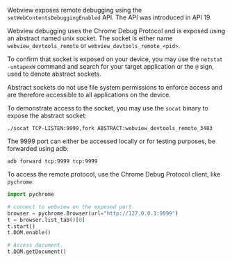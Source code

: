 Webview exposes remote debugging using the `setWebContentsDebuggingEnabled` API. The API was introduced in API 19.

Webview debugging uses the Chrome Debug Protocol and is exposed using an abstract named unix socket. The socket is either
name `webview_devtools_remote` or `webview_devtools_remote_<pid>`.

To confirm that socket is exposed on your device, you may use the `netstat -untapexW` command and search for your target
application or the `@` sign, used to denote abstract sockets.

Abstract sockets do not use file system permissions to enforce access and are therefore accessible to all applications
on the device.

To demonstrate access to the socket, you may use the `socat` binary to expose the abstract socket:

```shell
./socat TCP-LISTEN:9999,fork ABSTRACT:webview_devtools_remote_3483
```

The 9999 port can either be accessed locally or for testing purposes, be forwarded using adb:

```shell
adb forward tcp:9999 tcp:9999
```

To access the remote protocol, use the Chrome Debug Protocol client, like `pychrome`:

```python
import pychrome

# connect to webview on the exposed port.
browser = pychrome.Browser(url="http://127.0.0.1:9999") 
t = browser.list_tab()[0]
t.start()
t.DOM.enable()

# Access document.
t.DOM.getDocument()
```

